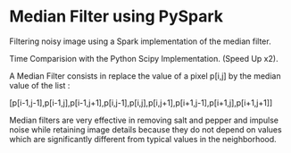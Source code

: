 # Median Filter using PySpark

Filtering noisy image using a Spark implementation of the median filter. 

Time Comparision with the Python Scipy Implementation. (Speed Up x2).

A Median Filter  consists in replace the value of a pixel p[i,j] by the median value of the list :

[p[i-1,j-1],p[i-1,j],p[i-1,j+1],p[i,j-1],p[i,j],p[i,j+1],p[i+1,j-1],p[i+1,j],p[i+1,j+1]]

Median filters are very effective in removing salt and pepper and impulse
noise while retaining image details because they do not depend on values
which are significantly different from typical values in the neighborhood.
